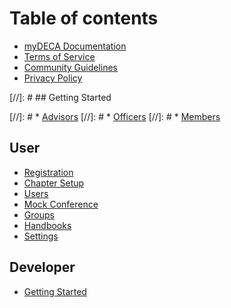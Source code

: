 # Table of contents

* [myDECA Documentation](README.md)
* [Terms of Service](tos.md)
* [Community Guidelines](community-guidelines.md)
* [Privacy Policy](privacy.md)

[//]: # ## Getting Started

[//]: # * [Advisors](getting-started/advisors.md)
[//]: # * [Officers](getting-started/officers.md)
[//]: # * [Members](getting-started/members.md)

## User

* [Registration](user/registration.md)
* [Chapter Setup](user/advisor-setup.md)
* [Users](user/manage-users.md)
* [Mock Conference](user/mock-conference.md)
* [Groups](user/manage-groups.md)
* [Handbooks](user/handbooks.md)
* [Settings](user/settings.md)

## Developer

* [Getting Started](developer/getting-started.md)

